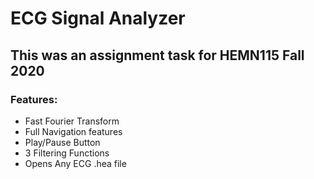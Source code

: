 # ECG Signal Analyzer
## This was an assignment task for HEMN115 Fall 2020
### Features:
- Fast Fourier Transform
- Full Navigation features
- Play/Pause Button
- 3 Filtering Functions
- Opens Any ECG .hea file

